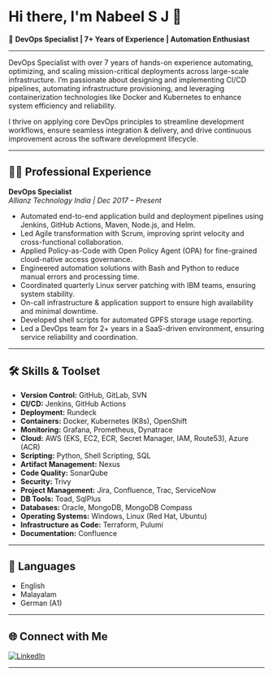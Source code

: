 # Hi there, I'm Nabeel S J 👋

🚀 **DevOps Specialist | 7+ Years of Experience | Automation Enthusiast**

---

DevOps Specialist with over 7 years of hands-on experience automating, optimizing, and scaling mission-critical deployments across large-scale infrastructure. I’m passionate about designing and implementing CI/CD pipelines, automating infrastructure provisioning, and leveraging containerization technologies like Docker and Kubernetes to enhance system efficiency and reliability.

I thrive on applying core DevOps principles to streamline development workflows, ensure seamless integration & delivery, and drive continuous improvement across the software development lifecycle.

---

## 🧑‍💻 Professional Experience

**DevOps Specialist**  
_Allianz Technology India | Dec 2017 – Present_

- Automated end-to-end application build and deployment pipelines using Jenkins, GitHub Actions, Maven, Node.js, and Helm.
- Led Agile transformation with Scrum, improving sprint velocity and cross-functional collaboration.
- Applied Policy-as-Code with Open Policy Agent (OPA) for fine-grained cloud-native access governance.
- Engineered automation solutions with Bash and Python to reduce manual errors and processing time.
- Coordinated quarterly Linux server patching with IBM teams, ensuring system stability.
- On-call infrastructure & application support to ensure high availability and minimal downtime.
- Developed shell scripts for automated GPFS storage usage reporting.
- Led a DevOps team for 2+ years in a SaaS-driven environment, ensuring service reliability and coordination.

---

## 🛠️ Skills & Toolset

- **Version Control:** GitHub, GitLab, SVN  
- **CI/CD:** Jenkins, GitHub Actions  
- **Deployment:** Rundeck  
- **Containers:** Docker, Kubernetes (K8s), OpenShift  
- **Monitoring:** Grafana, Prometheus, Dynatrace  
- **Cloud:** AWS (EKS, EC2, ECR, Secret Manager, IAM, Route53), Azure (ACR)  
- **Scripting:** Python, Shell Scripting, SQL  
- **Artifact Management:** Nexus  
- **Code Quality:** SonarQube  
- **Security:** Trivy  
- **Project Management:** Jira, Confluence, Trac, ServiceNow  
- **DB Tools:** Toad, SqlPlus  
- **Databases:** Oracle, MongoDB, MongoDB Compass  
- **Operating Systems:** Windows, Linux (Red Hat, Ubuntu)  
- **Infrastructure as Code:** Terraform, Pulumi  
- **Documentation:** Confluence

---

## 🌱 Languages

- English  
- Malayalam  
- German (A1)

---

## 🌐 Connect with Me

[![LinkedIn](https://img.shields.io/badge/LinkedIn-blue?logo=linkedin&logoColor=white)](https://www.linkedin.com/in/nabeel-sj-a0030613a/)

---

<!--
**nabeelsj720/nabeelsj720** is a ✨ special ✨ repository because its README.md (this file) appears on your GitHub profile.
-->
